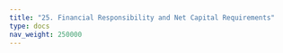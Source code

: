 ```yaml
---
title: "25. Financial Responsibility and Net Capital Requirements"
type: docs
nav_weight: 250000
---
```

